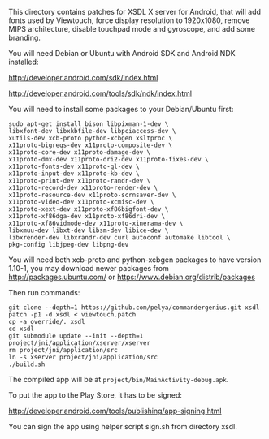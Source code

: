 This directory contains patches for XSDL X server for Android,
that will add fonts used by Viewtouch, force display resolution to 1920x1080,
remove MIPS architecture, disable touchpad mode and gyroscope,
and add some branding.

You will need Debian or Ubuntu with Android SDK and Android NDK installed:

http://developer.android.com/sdk/index.html

http://developer.android.com/tools/sdk/ndk/index.html

You will need to install some packages to your Debian/Ubuntu first:

```
sudo apt-get install bison libpixman-1-dev \
libxfont-dev libxkbfile-dev libpciaccess-dev \
xutils-dev xcb-proto python-xcbgen xsltproc \
x11proto-bigreqs-dev x11proto-composite-dev \
x11proto-core-dev x11proto-damage-dev \
x11proto-dmx-dev x11proto-dri2-dev x11proto-fixes-dev \
x11proto-fonts-dev x11proto-gl-dev \
x11proto-input-dev x11proto-kb-dev \
x11proto-print-dev x11proto-randr-dev \
x11proto-record-dev x11proto-render-dev \
x11proto-resource-dev x11proto-scrnsaver-dev \
x11proto-video-dev x11proto-xcmisc-dev \
x11proto-xext-dev x11proto-xf86bigfont-dev \
x11proto-xf86dga-dev x11proto-xf86dri-dev \
x11proto-xf86vidmode-dev x11proto-xinerama-dev \
libxmuu-dev libxt-dev libsm-dev libice-dev \
libxrender-dev libxrandr-dev curl autoconf automake libtool \
pkg-config libjpeg-dev libpng-dev
```

You will need both xcb-proto and python-xcbgen packages
to have version 1.10-1, you may download newer packages
from http://packages.ubuntu.com/ or https://www.debian.org/distrib/packages

Then run commands:

```
git clone --depth=1 https://github.com/pelya/commandergenius.git xsdl
patch -p1 -d xsdl < viewtouch.patch
cp -a override/. xsdl
cd xsdl
git submodule update --init --depth=1 project/jni/application/xserver/xserver
rm project/jni/application/src
ln -s xserver project/jni/application/src
./build.sh
```

The compiled app will be at `project/bin/MainActivity-debug.apk`.

To put the app to the Play Store, it has to be signed:

http://developer.android.com/tools/publishing/app-signing.html

You can sign the app using helper script sign.sh from directory xsdl.
